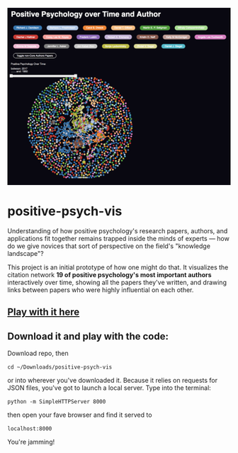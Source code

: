 ![Screenshot of Vis](https://github.com/davidnmora/positive-psych-vis/blob/master/vis-screenshot.png "Screenshot of the vis")

# positive-psych-vis
Understanding of how positive psychology's research papers, authors, and applications fit together remains trapped inside the minds of experts — how do we give novices that sort of perspective on the field's "knowledge landscape"?

This project is an initial prototype of how one might do that. It visualizes the citation network __19 of positive psychology's most important authors__ interactively over time, showing all the papers they've written, and drawing links between papers who were highly influential on each other.

## [Play with it here](https://davidnmora.github.io//positive-psych-vis/)

## Download it and play with the code:
Download repo, then 
```
cd ~/Downloads/positive-psych-vis
```
or into wherever you've downloaded it.
Because it relies on requests for JSON files, you've got to launch a local server. Type into the terminal:
```
python -m SimpleHTTPServer 8000
```
then open your fave browser and find it served to
```
localhost:8000
```
You're jamming!
